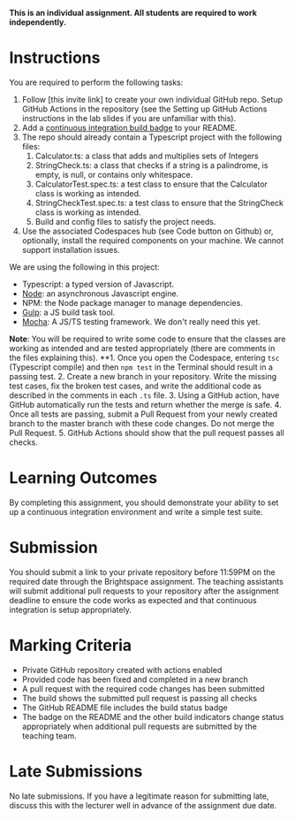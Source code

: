 **This is an individual assignment. All students are required to work independently.**

# Instructions
You are required to perform the following tasks:
1. Follow [this invite link] to create your own individual GitHub repo. Setup GitHub Actions in the repository (see the Setting up GitHub Actions instructions in the lab slides if you are unfamiliar with this).
2. Add a [continuous integration build badge](https://docs.github.com/en/actions/monitoring-and-troubleshooting-workflows/adding-a-workflow-status-badge) to your README.
3. The repo should already contain a Typescript project with the following files:
    1. Calculator.ts: a class that adds and multiplies sets of  Integers
    2. StringCheck.ts: a class that checks if a string is a palindrome, is empty, is null, or contains only whitespace.
    3. CalculatorTest.spec.ts: a test class to ensure that the Calculator class is working as intended.
    4. StringCheckTest.spec.ts: a test class to ensure that the StringCheck class is working as intended.
    5. Build and config files to satisfy the project needs. 
4. Use the associated Codespaces hub (see Code button on Github) or, optionally, install the required components on your machine. We cannot support installation issues. 

We are using the following in this project:
- Typescript: a typed version of Javascript.
- [Node](https://nodejs.org/): an asynchronous Javascript engine.
- NPM: the Node package manager to manage dependencies.
- [Gulp](https://gulpjs.com): a JS build task tool.
- [Mocha](https://mochajs.org): A JS/TS testing framework. We don't really need this yet.


**Note**: You will be required to write some code to ensure that the classes are working as intended and are tested appropriately (there are comments in the files explaining this). 
**1. Once you open the Codespace, entering `tsc` (Typescript compile) and then `npm test` in the Terminal should result in a passing test.
2. Create a new branch in your repository. Write the missing test cases, fix the broken test cases, and write the additional code as described in the comments in each `.ts` file.
3. Using a GitHub action, have GitHub automatically run the tests and return whether the merge is safe.
4. Once all tests are passing, submit a Pull Request from your newly created branch to the master branch with these code changes. Do not merge the Pull Request. 
5. GitHub Actions should show that the pull request passes all checks.

# Learning Outcomes
By completing this assignment, you should demonstrate your ability to set up a continuous integration environment and write a simple test suite.

# Submission
You should submit a link to your private repository before 11:59PM on the required date through the Brightspace assignment. The teaching assistants will submit additional pull requests to your repository after the assignment deadline to ensure the code works as expected and that continuous integration is setup appropriately.

# Marking Criteria
* Private GitHub repository created with actions enabled
* Provided code has been fixed and completed in a new branch
* A pull request with the required code changes has been submitted
* The build shows the submitted pull request is passing all checks
* The GitHub README file includes the build status badge
* The badge on the README and the other build indicators change status appropriately when additional pull requests are submitted by the teaching team.

# Late Submissions
No late submissions. If you have a legitimate reason for submitting late, discuss this with the lecturer well in advance of the assignment due date.